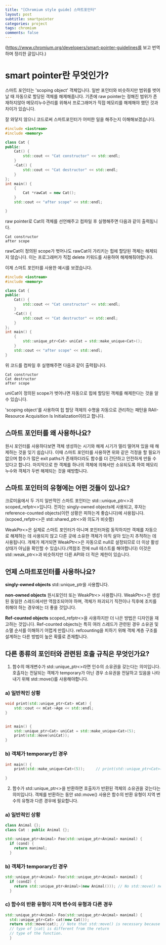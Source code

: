 ```yaml
---
title: "[Chromium style guide] 스마트포인터"
layout: post
subtitle: smartpointer
categories: project
tags: chromium
comments: false
---
```


(https://www.chromium.org/developers/smart-pointer-guidelines를 보고 번역하며 정리한 글입니다.)

# smart pointer란 무엇인가?

스마트 포인터는 'scoping object' 객체입니다. 일반 포인터와 비슷하지만 범위를 벗어날 때 자동으로 할당된 객체를 해제해줍니다. 기존에 raw pointer는 정해진 범위가 존재하지않아 메모리누수관리를 위해서 프로그래머가 직접 메모리를 해제해야 했던 것과 차이가 있습니다.

잘 와닿지 않으니 코드로써 스마트포인터가 어떠한 일을 해주는지 이해해보겠습니다.

```cpp
#include <iostream>
#include <memory>

class Cat {
public:
    Cat() {
        std::cout << "Cat constructor" << std::endl;
    }
    ~Cat() {
        std::cout << "Cat destructor" << std::endl;
    }
};
int main() {
    {
        Cat *rawCat = new Cat();
    }
    std::cout << "after scope" << std::endl;

}
```
raw pointer로 Cat의 객체를 선언해주고 컴파일 후 실행해주면 다음과 같이 출력됩니다.
```console
Cat constructor
after scope
``` 
rawCat이 정의된 scope가 벗어나도 rawCat이 가리키는 힙에 할당된 객체는 해제되지 않습니다. 이는 프로그래머가 직접 delete 키워드를 사용하여 해제해줘야합니다.

이제 스마트 포인터를 사용한 예시를 보겠습니다.

```cpp
#include <iostream>
#include <memory>

class Cat {
public:
    Cat() {
        std::cout << "Cat constructor" << std::endl;
    }
    ~Cat() {
        std::cout << "Cat destructor" << std::endl;
    }
};
int main() {
    {
        std::unique_ptr<Cat> uniCat = std::make_unique<Cat>();
    }
    std::cout << "after scope" << std::endl;
}
```
위 코드를 컴파일 후 실행해주면 다음과 같이 출력됩니다.
```console
Cat constructor
Cat destructor
after scope
``` 
uniCat이 정의된 scope가 벗어나면 자동으로 힙에 할당된 객체를 해제한다는 것을 알 수 있습니다.

'scoping object'를 사용하여 힙 할당 객체의 수명을 자동으로 관리하는 패턴을 RAII-Resource Acquisition Is Initialization이라고 합니다.


## 스마트 포인터를 왜 사용하나요?
원시 포인터를 사용하다보면 객체 생성하는 시기와 해제 시기가 멀리 떨어져 있을 때 해제하는 것을 잊기 쉽습니다. 이때 스마트 포인터를 사용하면 위와 같은 걱정을 할 필요가 없으며 함수가 많은 exit paths가 존재하더라도 함수를 더 간단하고 안전하게 만들 수 있다고 합니다. 마지막으로 한 객체를 하나의 객체에 의해서만 소유되도록 하여 메모리누수와 객체가 두번 해제되는 것을 예방합니다.

## 스마트 포인터의 유형에는 어떤 것들이 있나요?
크로미움에서 두 가지 일반적인 스마트 포인터는 std:::unique_ptr<>과 scoped_refptr<>입니다. 전자는 singly-owned objects에 사용되고, 후자는 reference-counted objects(이런 상황은 피하는게 좋습니다)에 사용됩니다.(scpoed_refptr<>은 std::shared_ptr<>와 의도가 비슷함)

WeakPtr<>은 실제로 스마트 포인터가 아니며 포인터처럼 동작하지만 객체를 자동으로 해제하는 데 사용되지 않고 다른 곳에 소유한 객체가 아직 살아 있는지 추적하는 데 사용됩니다. 개체가 제거되면 WeakPtr<>은 자동으로 null로 설정되므로 더 이상 활성 상태가 아님을 확인할 수 있습니다.(역참조 전에 null 테스트를 해야합니다) 이것은 std::weak_ptr<>과 비슷하지만 다른 API와 더 적은 제한이 있습니다.

## 언제 스마트포인터를 사용하나요?

<b>singly-owned objects</b>
std::unique_ptr을 사용합니다.

<b>non-owned objects</b>
원시포인터 또는 WeakPtr<> 사용합니다. WeakPtr<>은 생성된 동일한 스레드에서만 역참조되어야 하며, 객체가 파괴되기 직전이나 직후에 조치를 취해야 하는 경우에는 더 좋을 것입니다. 

<b>Ref-counted objects</b>
scoped_refptr<>을 사용하지만 더 나은 방법은 디자인을 재고하는 것입니다. Ref-counted objects는 특히 여러 스레드가 관련된 경우 소유권 및 소멸 순서를 이해하기 어렵게 만듭니다. refcounting을 피하기 위해 객체 계층 구조를 설계하는 다른 방법이 높은 확률로 존재합니다.


## 다른 종류의 포인터와 관련된 호출 규칙은 무엇인가요?
1. 함수의 매개변수가 std::unique_ptr<>라면 인수의 소유권을 갖는다는 의미입니다. 호출자는 전달되는 객체가 temporary가 아닌 경우 소유권을 전달하고 있음을 나타내기 위해 std::move()를 사용해야합니다. 

### a) 일반적인 상황
```cpp
void print(std::unique_ptr<Cat> mCat) {
    std::cout << mCat->Age << std::endl;
}
    

int main() {
    std::unique_ptr<Cat> uniCat = std::make_unique<Cat>(5);
    print(std::move(uniCat));
}
```
### b) 객체가 temporary인 경우 
```cpp
int main() {
    print(std::make_unique<Cat>(5));     // print(std::unique_ptr<Cat>(new Cat(5))); 와 같음
    
}
```
2. 함수가 std::unique_ptr<>을 반환하면 호출자가 반환된 객체의 소유권을 갖는다는 의미입니다. 객체를 반환하는 동안 std::move() 사용은 함수의 반환 유형이 지역 변수의 유형과 다른 경우에 필요합니다.


### a) 일반적인 상황
```cpp
class Animal {};
class Cat : public Animal {};

std::unique_ptr<Animal> Foo(std::unique_ptr<Animal> manimal) {
  if (cond) {
    return manimal;                         
  }
```

### b) 객체가 temporary인 경우
```cpp
std::unique_ptr<Animal> Foo(std::unique_ptr<Animal> manimal) {
  if (cond2) {
    return std::unique_ptr<Animal>(new Animal())); // No std::move() necessary on temporaries.
  }
```

### c) 함수의 반환 유형이 지역 변수의 유형과 다른 경우
```cpp
std::unique_ptr<Animal> Foo(std::unique_ptr<Animal> manimal) {
  std::unique_ptr<Cat> cat(new Cat());
  return std::move(cat); // Note that std::move() is necessary because
  // type of |cat| is different from the return
  // type of the function.
  }
```

<!-- > unique_ptr 내부 할당자 그거 글쓰고
> RVO 글 쓰기

지금 일단 Add()구현 안해서
Add()에 다 sourdce가 들어가면서 release()돼
무슨 소리야?

release()가 어떤 역할을 하는지 찾아보고
Add()에서 해제되는지 그 전에서 해제되는지 알아보기 -->
